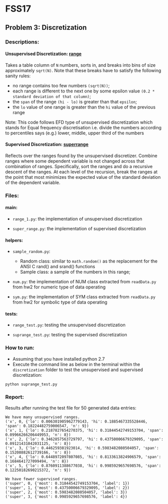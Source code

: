 # FSS17

## Problem 3: Discretization

### Descriptions:

#### Unsupervised Discretization: [range](https://lualure.github.io/info/range)
Takes a table column of `N` numbers, sorts in, and breaks into bins of size approximately `sqrt(N)`. Note that these breaks have to satisfy the following sanity rules:

+ no range contains too few numbers `(sqrt(N))`;
+ each range is different to the next one by some epsilon value `(0.2 * standard deviation of that column)`;
+ the `span` of the range `(hi - lo)` is greater than that `epsilon`;
+ the `lo` value of one range is greater than the `hi` value of the previous range

Note: This code follows EFD type of unsupervised discretization which stands for Equal frequency discretisation i.e. divide the numbers according to percentiles says (e.g.) lower, middle, upper third of the numbers

#### Supervised Discretization: [superrange](https://lualure.github.io/info/superrange)

Reflects over the ranges found by the unsupervised discretizer. Combine ranges where some dependent variable is not changed across that combination of ranges. Specifically, sort the ranges and do a recursive descent of the ranges. At each level of the recursion, break the ranges at the point that most minimizes the expected value of the standard deviation of the dependent variable.

### Files:
#### main:
- `range_1.py`: the implementation of unsupervised discretization 

- `super_range.py`:  the implementation of supervised discretization 

#### helpers:
- `sample_random.py`: 
  - Random class: similar to `math.random()` as the replacement for the ANSI C rand() and srand() functions
  - Sample class: a sample of the numbers in this range;

- `num.py`: the implementation of NUM class extracted from `readData.py` from hw2 for numeric type of data operating

- `sym.py`: the implementation of SYM class extracted from `readData.py` from hw2 for symbolic type of data operating
 
#### tests:
- `range_test.py`: testing the unsupervised discretization 

- `suprange_test.py`: testing the supervised discretization 

### How to run:

- Assuming that you have installed python 2.7
- Execute the command line as below in the terminal within the `discretization` folder to test the unsupervised and supervised discretization:
```
python suprange_test.py 
```

### Report:

Results after running the test file for 50 generated data entries:
```
We have many unsupervised ranges.
('x', 0, {'lo': 0.006301905962779143, 'hi': 0.1885467335528446, 'span': 0.18224482759006547, 'n': 9})
('x', 1, {'lo': 0.2187827654270375, 'hi': 0.31844542749153704, 'span': 0.09966266206449953, 'n': 8})
('x', 2, {'lo': 0.3462857563729797, 'hi': 0.43750006679329095, 'span': 0.09121431042031125, 'n': 8})
('x', 3, {'lo': 0.446259381923014, 'hi': 0.5983482080504057, 'span': 0.15208882612739166, 'n': 8})
('x', 4, {'lo': 0.6448972097807085, 'hi': 0.8133613824906579, 'span': 0.1684641727099494, 'n': 8})
('x', 5, {'lo': 0.8760911388677038, 'hi': 0.9985929657698576, 'span': 0.12250182690215372, 'n': 9})

We have fewer supervised ranges.
('super', 0, {'most': 0.31844542749153704, 'label': 1})
('super', 1, {'most': 0.43750006679329095, 'label': 2})
('super', 2, {'most': 0.5983482080504057, 'label': 3})
('super', 3, {'most': 0.9985929657698576, 'label': 4})
```
